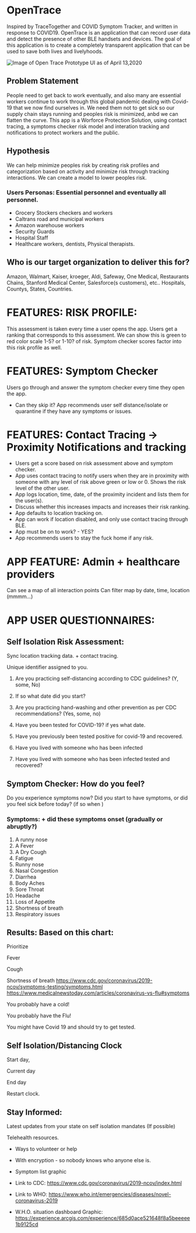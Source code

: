 # OpenTrace
Inspired by TraceTogether and COVID Symptom Tracker, and written in response to COVID19.  OpenTrace is an application that can record user data and detect the presence of other BLE handsets and devices.  The goal of this application is to create a completely transparent application that can be used to save both lives and livelyhoods.

![Image of Open Trace](https://raw.githubusercontent.com/kunai-consulting/OpenTrace/master/Protoype_Asset_v0.png)
Prototype UI as of April 13,2020

## Problem Statement
People need to get back to work eventually, and also many are essential workers continue to work through this global pandemic dealing with Covid-19 that we now find ourselves in. We need them not to get sick so our supply chain stays running and peoples risk is minimized, anbd we can flatten the curve. This app is a Worforce Protection Solution, using contact tracing, a symptoms checker risk model and interation tracking and notifications to protect workers and the public.

## Hypothesis
We can help minimize peoples risk by creating risk profiles and categorization based on activity and minimize risk through tracking interactions. We can create a model to lower peoples risk.

### Users Personas: Essential personnel and eventually all personnel.
* Grocery Stockers checkers and workers
* Caltrans road and municipal workers
* Amazon warehouse workers
* Security Guards
* Hospital Staff
* Healthcare workers, dentists, Physical therapists.

## Who is our target organization to deliver this for?
Amazon, Walmart, Kaiser, kroeger, Aldi, Safeway, One Medical, Restaurants Chains, Stanford Medical Center, Salesforce(s customers), etc.. Hospitals, Countys, States, Countries.

# FEATURES: RISK PROFILE: 
This assessment is taken every time a user opens the app. Users get a ranking that corresponds to this assessment. We can show this is green to red color scale 1-5? or 1-10? of risk. Symptom checker scores factor into this risk profile as well.


# FEATURES: Symptom Checker
Users go through and answer the symptom checker every time they open the app.
- Can they skip it?
App recommends user self distance/isolate or quarantine if they have any symptoms or issues.


# FEATURES: Contact Tracing -> Proximity Notifications and tracking
* Users get a score based on risk assessment above and symptom checker.
* App uses contact tracing to notify users when they are in proximity with someone with any level of risk above green or low or 0. Shows the risk level of the other user.
* App logs location, time, date, of the proximity incident and lists them for the user(s).
* Discuss whether this increases impacts and increases their risk ranking.
* App defaults to location tracking on.
* App can work if location disabled, and only use contact tracing through BLE.
* App must be on to work? - YES?
* App recommends users to stay the fuck home if any risk.


# APP FEATURE: Admin + healthcare providers
Can see a map of all interaction points 
Can filter map by date, time, location (mmmm…)


# APP USER QUESTIONNAIRES:

## Self Isolation Risk Assessment:
 

Sync location tracking data. + contact tracing.

Unique identifier assigned to you.

1. Are you practicing self-distancing according to CDC guidelines? (Y, some, No)

2. If so what date did you start?

3. Are you practicing hand-washing and other prevention as per CDC recommendations? (Yes, some, no)

4. Have you been tested for COVID-19? if yes what date.

5. Have you previously been tested positive for covid-19 and recovered.

6. Have you lived with someone who has been infected

7. Have you lived with someone who has been infected tested and recovered?



## Symptom Checker: How do you feel?
Do you experience symptoms now? Did you start to have symptoms, or did you feel sick before today? (if so when <date picker>)

### Symptoms: + did these symptoms onset (gradually or abruptly?)

1. A runny nose
2. A Fever
3. A Dry Cough
4. Fatigue
5. Runny nose 
6. Nasal Congestion
7. Diarrhea
8. Body Aches
9. Sore Throat
10. Headache
11. Loss of Appetite
12. Shortness of breath
13. Respiratory issues


## Results: Based on this chart:
Prioritize 

Fever

Cough

Shortness of breath
https://www.cdc.gov/coronavirus/2019-ncov/symptoms-testing/symptoms.html https://www.medicalnewstoday.com/articles/coronavirus-vs-flu#symptoms

You probably have a cold!

You probably have the Flu!

You might have Covid 19 and should try to get tested.


## Self Isolation/Distancing  Clock
Start day,

Current day

End day

Restart clock.


## Stay Informed:
Latest updates from your state on self isolation mandates (If possible)

Telehealth resources. 

* Ways to volunteer or help

* With encryption - so nobody knows who anyone else is.

* Symptom list graphic

* Link to CDC: https://www.cdc.gov/coronavirus/2019-ncov/index.html 

* Link to WHO: https://www.who.int/emergencies/diseases/novel-coronavirus-2019 

* W.H.O. situation dashboard Graphic: https://experience.arcgis.com/experience/685d0ace521648f8a5beeeee1b9125cd 

